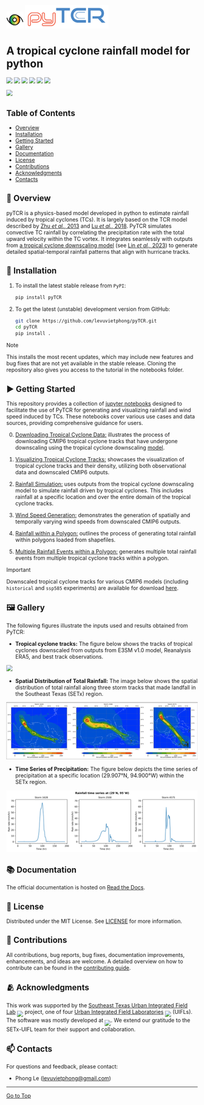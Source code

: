 <p float="left">
<img src="images/logo.gif" alt="Logo" height="45">
<img src="images/pyTCR.png" alt="pyTCR logo" width="220px">
</p>

# A tropical cyclone rainfall model for python

![](https://img.shields.io/github/license/levuvietphong/pyTCR)
![](https://img.shields.io/github/issues/levuvietphong/pyTCR)
![](https://img.shields.io/github/forks/levuvietphong/pyTCR)
![](https://img.shields.io/github/last-commit/levuvietphong/pyTCR)
![](https://img.shields.io/github/v/release/levuvietphong/pyTCR)
![](https://img.shields.io/github/actions/workflow/status/levuvietphong/pyTCR/CI.yml)

![](images/Intro-hurricane.gif)


## Table of Contents

- [Overview](#book-overview)
- [Installation](#wrench-installation)
- [Getting Started](#arrow_forward-getting-started)
- [Gallery](#framed_picture-gallery)
- [Documentation](#books-documentation)
- [License](#page_facing_up-license)
- [Contributions](#rocket-contributions)
- [Acknowledgments](#people_hugging-acknowledgments)
- [Contacts](#mailbox-contacts)

## :book: Overview
pyTCR is a physics-based model developed in python to estimate rainfall induced by tropical cyclones (TCs). It is largely based on the TCR model described by [Zhu *et al.*, 2013](https://agupubs.onlinelibrary.wiley.com/doi/full/10.1002/2013GL058284) and [Lu *et al.*, 2018](https://journals.ametsoc.org/view/journals/atsc/75/7/jas-d-17-0264.1.xml). PyTCR simulates convective TC rainfall by correlating the precipitation rate with the total upward velocity within the TC vortex. It integrates seamlessly with outputs from [a tropical cyclone downscaling model](https://github.com/linjonathan/tropical_cyclone_risk) (see [Lin *et al.,* 2023](https://agupubs.onlinelibrary.wiley.com/doi/full/10.1029/2023MS003686)) to generate detailed spatial-temporal rainfall patterns that align with hurricane tracks.

## :wrench: Installation

1. To install the latest stable release from `PyPI`:
    ```sh
    pip install pyTCR
    ```

2. To get the latest (unstable) development version from GitHub:
    ```sh
    git clone https://github.com/levuvietphong/pyTCR.git
    cd pyTCR
    pip install .
    ```
    
> [!NOTE]
> This installs the most recent updates, which may include new features and bug fixes that are not yet available in the stable release. Cloning the repository also gives you access to the tutorial in the notebooks folder.

## :arrow_forward: Getting Started
This repository provides a collection of [jupyter notebooks](https://github.com/levuvietphong/pyTCR/tree/main/notebooks) designed to facilitate the use of PyTCR for generating and visualizing rainfall and wind speed induced by TCs. These notebooks cover various use cases and data sources, providing comprehensive guidance for users.

0. [Downloading Tropical Cyclone Data:](./notebooks/ex0_download_tracks_from_cmip6.ipynb) illustrates the process of downloading CMIP6 tropical cyclone tracks that have undergone downscaling using the tropical cyclone downscaling [model](https://github.com/linjonathan/tropical_cyclone_risk).

1. [Visualizing Tropical Cyclone Tracks:](./notebooks/ex1_tropical_cyclone_tracks.ipynb) showcases the visualization of tropical cyclone tracks and their density, utilizing both observational data and downscaled CMIP6 outputs.

2. [Rainfall Simulation:](./notebooks/ex2_rainfall_generation.ipynb) uses outputs from the tropical cyclone downscaling model to simulate rainfall driven by tropical cyclones. This includes rainfall at a specific location and over the entire domain of the tropical cyclone tracks.

3. [Wind Speed Generation:](./notebooks/ex3_wind_speed_generation.ipynb) demonstrates the generation of spatially and temporally varying wind speeds from downscaled CMIP6 outputs.

4. [Rainfall within a Polygon:](./notebooks/ex4_rainfall_polygons_generation.ipynb) outlines the process of generating total rainfall within polygons loaded from shapefiles.

5. [Multiple Rainfall Events within a Polygon:](./notebooks/ex5_multiple_rainfall_event_polygon.ipynb) generates multiple total rainfall events from multiple tropical cyclone tracks within a polygon.

> [!IMPORTANT]
> Downscaled tropical cyclone tracks for various CMIP6 models (including `historical` and `ssp585` experiments) are available for download [here](https://web.corral.tacc.utexas.edu/setxuifl/tropical_cyclones/downscaled_cmip6_tracks).

## :framed_picture: Gallery
The following figures illustrate the inputs used and results obtained from PyTCR:

- **Tropical cyclone tracks:** The figure below shows the tracks of tropical cyclones downscaled from outputs from E3SM v1.0 model, Reanalysis ERA5, and best track observations.

![](images/hurricane_tracks.gif)

- **Spatial Distribution of Total Rainfall:** The image below shows the spatial distribution of total rainfall along three storm tracks that made landfall in the Southeast Texas (SETx) region.

![](images/cumulative_rain_3storms.png)

- **Time Series of Precipitation:** The figure below depicts the time series of precipitation at a specific location (29.907°N, 94.900°W) within the SETx region.

![](images/rainfall_timeseries.png)


## :books: Documentation
The official documentation is hosted on [Read the Docs](https://pytcr.readthedocs.io/en/latest/).

## :page_facing_up: License
Distributed under the MIT License. See [LICENSE](LICENSE) for more information.

## :rocket: Contributions
All contributions, bug reports, bug fixes, documentation improvements, enhancements, and ideas are welcome. A detailed overview on how to contribute can be found in the [contributing guide](CONTRIBUTING.md).

## :people_hugging: Acknowledgments
This work was supported by the [Southeast Texas Urban Integrated Field Lab](https://setx-uifl.org/) <img src="https://setx-uifl.org/wp-content/uploads/2023/08/SETx-URBAN-IFL-Logo-Full-Color-Final-300x109.png" height="22" style="vertical-align: -8px" /> project, one of four [Urban Integrated Field Laboratories](https://ess.science.energy.gov/urban-ifls/) <img src="https://ess.science.energy.gov/urban-ifls/wp-content/uploads/sites/2/2023/04/UIFL-logo-final.jpg" height="22" style="vertical-align: -8px" /> (UIFLs). The software was mostly developed at <img src="https://map.ornl.org/art/logo.png" height="22" style="vertical-align: -10px"/>. We extend our gratitude to the SETx-UIFL team for their support and collaboration.


## :mailbox: Contacts
For questions and feedback, please contact:
- Phong Le (levuvietphong@gmail.com)

<hr>

[Go to Top](#table-of-contents)
